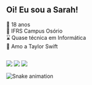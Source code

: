 <h2>Oi! Eu sou a Sarah!</h2>
🌙 18 anos <br>
🌱 IFRS Campus Osório <br>
⌛️ Quase técnica em Informática <br>
🪩 Amo a Taylor Swift <br>

<!-- 
 <div align="center">
  <a href="https://github.com/mejessica">
 <img height="160em" src="https://github-readme-stats.vercel.app/api?username=mejessica&show_icons=true&theme=dracula&include_all_commits=true&count_private=true"/>
  <img height="160em" src="https://github-readme-stats.vercel.app/api/top-langs/?username=mejessica&layout=compact&langs_count=7&theme=dracula"/>
</div>   -->
  

  
  ##
 
<div> 

   <a href="https://instagram.com/sapicenni" target="_blank"><img src="https://img.shields.io/badge/-Instagram-%23E4405F?style=for-the-badge&logo=instagram&logoColor=white" target="_blank"></a>
  <a href = "mailto:sarinhapicennideoliveira@gmail.com"><img src="https://img.shields.io/badge/-Gmail-%23333?style=for-the-badge&logo=gmail&logoColor=white" target="_blank"></a>
  <a href="https://www.linkedin.com/in/sarah-picenni-1783a4236/" target="_blank"><img src="https://img.shields.io/badge/-LinkedIn-%230077B5?style=for-the-badge&logo=linkedin&logoColor=white" target="_blank"></a> 
 
</div>

 ![Snake animation](https://github.com/sweetdemis/sweetdemis/blob/output/github-contribution-grid-snake.svg)
